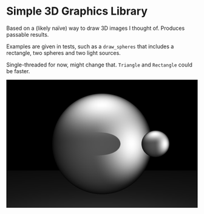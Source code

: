 # Simple 3D Graphics Library

Based on a (likely naïve) way to draw 3D images I thought of. Produces passable results.

Examples are given in tests, such as a `draw_spheres` that includes a rectangle, two spheres and two light sources.

Single-threaded for now, might change that. `Triangle` and `Rectangle` could be faster.

![](orb.png)

